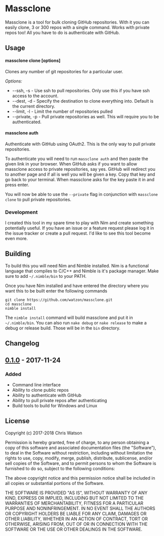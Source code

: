 # Massclone

Massclone is a tool for bulk cloning GitHub repositories. With it you can easily clone, 3 or 300 repos with a single command. Works with private repos too! All you have to do is authenticate with GitHub.

## Usage

#### massclone clone <username> [options]

Clones any number of git repositories for a particular user.

*Options:*

- --ssh, -s - Use ssh to pull repositories. Only use this if you have ssh access to the account.
- --dest, -d - Specify the destination to clone everything into. Default is the current directory.
- --limit, -l - Limit the number of repositories pulled
- --private, -p - Pull private repositories as well. This will require you to be authenticated.

#### massclone auth

Authenticate with GitHub using OAuth2. This is the only way to pull private repositories.

To authenticate you will need to run `massclone auth` and then paste the given link in your browser. When GitHub asks if you want to allow massclone access to private repositories, say yes. GitHub will redirect you to another page and if all is well you will be given a key. Copy that key and go back to your terminal. When massclone asks for the key paste it in and press enter.

You will now be able to use the `--private` flag in conjunction with `massclone clone` to pull private repositories.

### Development

I created this tool in my spare time to play with Nim and create something potentially useful. If you have an issue or a feature request please log it in the issue tracker or create a pull request. I'd like to see this tool become even more.

## Building

To build this you will need Nim and Nimble installed. Nim is a functional language that compiles to C/C++ and Nimble is it's package manager. Make sure to add `~/.nimble/bin` to your PATH.

Once you have Nim installed and have entered the directory where you want this to be built enter the following commands

```
git clone https://github.com/watzon/massclone.git
cd massclone
nimble install
```

The `nimble install` command will build massclone and put it in `~/.nimble/bin`. You can also run `nake debug` or `nake release` to make a debug or release build. Those will be in the `bin` directory.

## Changelog

## [0.1.0] - 2017-11-24
### Added
- Command line interface
- Ability to clone public repos
- Ability to authenticate with GitHub
- Ability to pull private repos after authenticating
- Build tools to build for Windows and Linux

## License

Copyright (c) 2017-2018 Chris Watson

Permission is hereby granted, free of charge, to any person obtaining a copy
of this software and associated documentation files (the "Software"), to deal
in the Software without restriction, including without limitation the rights
to use, copy, modify, merge, publish, distribute, sublicense, and/or sell
copies of the Software, and to permit persons to whom the Software is
furnished to do so, subject to the following conditions:

The above copyright notice and this permission notice shall be included in all
copies or substantial portions of the Software.

THE SOFTWARE IS PROVIDED "AS IS", WITHOUT WARRANTY OF ANY KIND, EXPRESS OR
IMPLIED, INCLUDING BUT NOT LIMITED TO THE WARRANTIES OF MERCHANTABILITY,
FITNESS FOR A PARTICULAR PURPOSE AND NONINFRINGEMENT. IN NO EVENT SHALL THE
AUTHORS OR COPYRIGHT HOLDERS BE LIABLE FOR ANY CLAIM, DAMAGES OR OTHER
LIABILITY, WHETHER IN AN ACTION OF CONTRACT, TORT OR OTHERWISE, ARISING FROM,
OUT OF OR IN CONNECTION WITH THE SOFTWARE OR THE USE OR OTHER DEALINGS IN THE
SOFTWARE.

[0.1.0]: https://github.com/watzon/massclone/#0.1.0